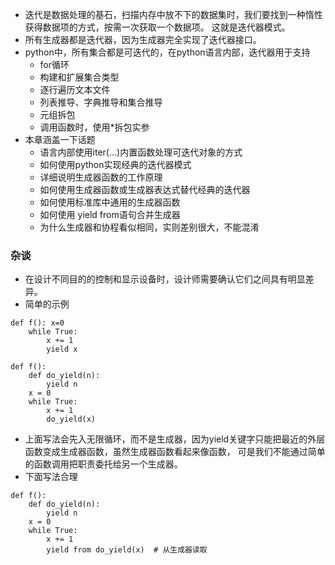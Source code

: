 * 迭代是数据处理的基石，扫描内存中放不下的数据集时，我们要找到一种惰性获得数据项的方式，按需一次获取一个数据项。这就是迭代器模式。* 所有生成器都是迭代器，因为生成器完全实现了迭代器接口。* python中，所有集合都是可迭代的，在python语言内部，迭代器用于支持    * for循环    * 构建和扩展集合类型    * 逐行遍历文本文件    * 列表推导、字典推导和集合推导    * 元组拆包    * 调用函数时，使用*拆包实参* 本章涵盖一下话题    * 语言内部使用iter(...)内置函数处理可迭代对象的方式    * 如何使用python实现经典的迭代器模式    * 详细说明生成器函数的工作原理    * 如何使用生成器函数或生成器表达式替代经典的迭代器    * 如何使用标准库中通用的生成器函数    * 如何使用 yield from语句合并生成器    * 为什么生成器和协程看似相同，实则差别很大，不能混淆### 杂谈* 在设计不同目的的控制和显示设备时，设计师需要确认它们之间具有明显差异。* 简单的示例```def f(): x=0    while True:        x += 1        yield x``````def f():    def do_yield(n):        yield n    x = 0    while True:        x += 1        do_yield(x)```* 上面写法会先入无限循环，而不是生成器，因为yield关键字只能把最近的外层函数变成生成器函数，虽然生成器函数看起来像函数，可是我们不能通过简单的函数调用把职责委托给另一个生成器。* 下面写法合理```def f():    def do_yield(n):        yield n    x = 0    while True:        x += 1        yield from do_yield(x)  # 从生成器读取```